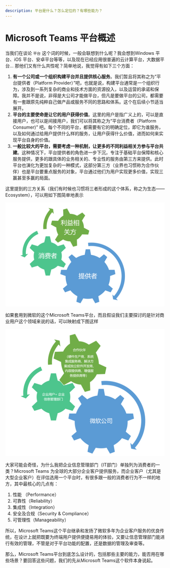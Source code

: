 ```yaml
---
description: 平台是什么？怎么定位的？有哪些能力？
---
```


# Microsoft Teams 平台概述

当我们在谈论 `平台` 这个词的时候，一般会联想到什么呢？我会想到Windows 平台、iOS 平台、安卓平台等等，以及现在已经应用很普遍的云计算平台，大数据平台… 那他们又有什么共性呢？简单地说，我觉得有如下三个方面：

1. **有一个公司或一个组织构建平台并且提供核心服务**。我们暂且将其称之为“平台提供者（Platform Provider）”吧，也就是说，构建平台通常是一个组织行为，涉及到一系列复杂的商业和技术方面的资源投入，以及运营的承诺和保障。我并不是说，非得是大公司才能做平台，但凡是要做平台的公司，都需要有一套跟原先纯粹自己做产品或服务不同的思路和体系。这个在后续小节适当展开。
2. **平台的主要使命是让它的用户获得价值**。这里的用户是指广义上的，可以是直接用户，也可以是间接用户，我们可以将其称之为“平台消费者（Platform Consumer\)” 吧。每个不同的平台，都需要有它的明确定位，即它为谁服务，以及如何通过给用户提供什么样的服务，让用户获得什么价值，进而如何来实现平台自身的价值。
3. **一般比较大的平台，需要考虑一种机制，让更多的不同利益相关方参与平台共建**。这种情况下，平台提供者的角色进一步下沉，专注于基础平台保障和核心服务提供，更多的跟具体的业务相关的、专业性的服务由第三方来提供。此时平台也演化为更加复杂的一种模式，这部分第三方（业界也习惯称为合作伙伴）也是平台要重点服务的对象，平台通过他们为用户实现更多价值，实现三赢甚至多赢的局面。

这里提到的三方关系（我们有时候也习惯将三者形成的这个体系，称之为生态——Ecosystem），可以用如下图简单地表示

![](../.gitbook/assets/image%20%285%29.png)

如果套用到微软的这个Microsoft Teams平台，而且假设我们主要探讨的是针对商业用户这个领域来说的话，可以映射成下图这样

![](../.gitbook/assets/image.png)

大家可能会奇怪，为什么我把企业信息管理部门（IT部门）单独列为消费者的一类？Microsoft Teams 为全球的大部分企业客户提供服务，而企业客户（尤其是大型企业客户）在评估选用一个平台时，有很多跟一般的消费者行为不一样的地方，其中最核心的几点有：

1. 性能 （Performance）
2. 可靠性（Reliability）
3. 集成性（Integration）
4. 安全及合规（Security & Compliance）
5. 可管理性（Manageability）

所以，Microsoft Teams这个平台继承和发扬了微软多年为企业客户服务的优良传统，在设计上就把既要为终端用户提供便捷易用的体验，又要让信息管理部门能进行有效的管理，不管是对于平台功能的配置，还是数据的管理及审查等。

那么，Microsoft Teams平台到底怎么设计的，包括那些主要的能力，能否用在哪些场景？要回答这些问题，我们的先从Microsoft Teams这个软件本身说起。



